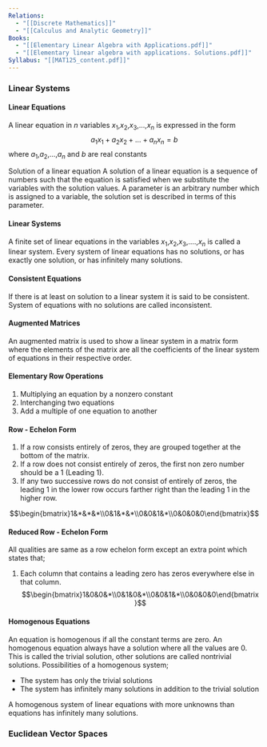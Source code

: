 ```yaml
---
Relations:
  - "[[Discrete Mathematics]]"
  - "[[Calculus and Analytic Geometry]]"
Books:
  - "[[Elementary Linear Algebra with Applications.pdf]]"
  - "[[Elementary linear algebra with applications. Solutions.pdf]]"
Syllabus: "[[MAT125_content.pdf]]"
---
```


### Linear Systems
#### Linear Equations
A linear equation in $n$ variables $x_1$,$x_2$,$x_3$,...,$x_n$ is expressed in the form $$a_1x_1+a_2x_2+...+a_nx_n=b$$
where $a_1$,$a_2$,...,$a_n$  and $b$ are real constants

Solution of a linear equation
A solution of a linear equation is a sequence of numbers such that the equation is satisfied when we substitute the variables with the solution values.
A parameter is an arbitrary number which is assigned to a variable, the solution set is described in terms of this parameter.
#### Linear Systems
A finite set of linear equations in the variables $x_1$,$x_2$,$x_3$,....,$x_n$ is called a linear system. 
Every system of linear equations has no solutions, or has exactly one solution, or has infinitely many solutions.
#### Consistent Equations
If there is at least on solution to a linear system it is said to be consistent.
System of equations with no solutions are called inconsistent.
#### Augmented Matrices
An augmented matrix is used to show a linear system in a matrix form where the elements of the matrix are all the coefficients of the linear system of equations in their respective order. 
#### Elementary Row Operations
1. Multiplying an equation by a nonzero constant
2. Interchanging two equations
3. Add a multiple of one equation to another
#### Row - Echelon Form
1. If a row consists entirely of zeros, they are grouped together at the bottom of the matrix.
2. If a row does not consist entirely of zeros, the first non zero number should be a 1 (Leading 1).
3. If any two successive rows do not consist of entirely of zeros, the leading 1 in the lower row occurs farther right than the leading 1 in the higher row.

$$\begin{bmatrix}1&*&*&*\\0&1&*&*\\0&0&1&*\\0&0&0&0\end{bmatrix}$$
#### Reduced Row - Echelon Form
All qualities are same as a row echelon form except an extra point which states that;
1. Each column that contains a leading zero has zeros everywhere else in that column.
$$\begin{bmatrix}1&0&0&*\\0&1&0&*\\0&0&1&*\\0&0&0&0\end{bmatrix}$$
#### Homogenous Equations
An equation is homogenous if all the constant terms are zero.
An homogenous equation always have a solution where all the values are 0. This is called the trivial solution, other solutions are called nontrivial solutions.
Possibilities of a homogenous system;
- The system has only the trivial solutions
- The system has infinitely many solutions in addition to the trivial solution

A homogenous system of linear equations with more unknowns than equations has infinitely many solutions.
### Euclidean Vector Spaces

